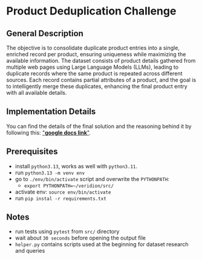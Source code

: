 # Product Deduplication Challenge

## General Description
The objective is to consolidate duplicate product entries into a single, enriched record per product, ensuring uniqueness while maximizing the available information. The dataset consists of product details gathered from multiple web pages using Large Language Models (LLMs), leading to duplicate records where the same product is repeated across different sources. Each record contains partial attributes of a product, and the goal is to intelligently merge these duplicates, enhancing the final product entry with all available details.


## Implementation Details
You can find the details of the final solution and the reasoning behind it by following this: ["**google docs link**"](https://docs.google.com/document/d/1ohn_RBqLT6E_kC_uBGcCMtxU_58cizjHQRsRsCV3tcI/edit?usp=sharing).

## Prerequisites
- install `python3.13`, works as well with `python3.11`.
- run `python3.13 -m venv env`
- go to `./env/bin/activate` script and overwrite the `PYTHONPATH`:
    - `export PYTHONPATH=~/veridion/src/`
- activate env: `source env/bin/activate`
- run `pip instal -r requirements.txt`

## Notes
- run tests using `pytest` from `src/` directory
- wait about `30 seconds` before opening the output file
- `helper.py` contains scripts used at the beginning for dataset research and queries